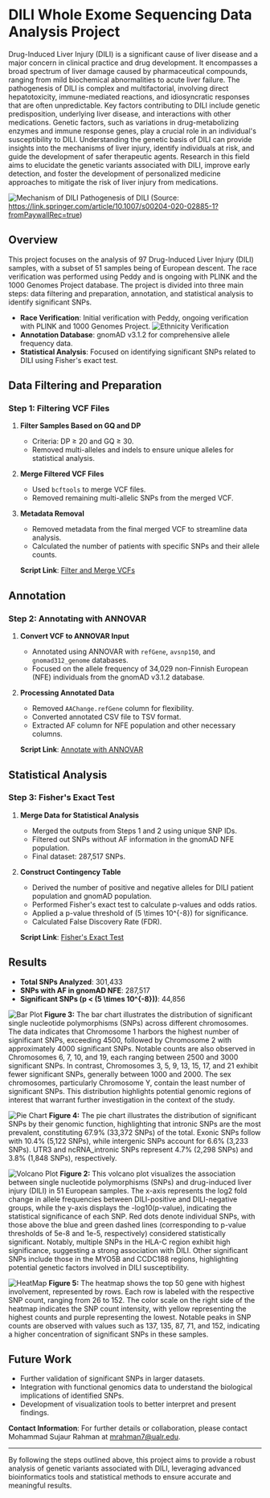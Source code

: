 # DILI Whole Exome Sequencing Data Analysis Project
Drug-Induced Liver Injury (DILI) is a significant cause of liver disease and a major concern in clinical practice and drug development. It encompasses a broad spectrum of liver damage caused by pharmaceutical compounds, ranging from mild biochemical abnormalities to acute liver failure. The pathogenesis of DILI is complex and multifactorial, involving direct hepatotoxicity, immune-mediated reactions, and idiosyncratic responses that are often unpredictable. Key factors contributing to DILI include genetic predisposition, underlying liver disease, and interactions with other medications. Genetic factors, such as variations in drug-metabolizing enzymes and immune response genes, play a crucial role in an individual's susceptibility to DILI. Understanding the genetic basis of DILI can provide insights into the mechanisms of liver injury, identify individuals at risk, and guide the development of safer therapeutic agents. Research in this field aims to elucidate the genetic variants associated with DILI, improve early detection, and foster the development of personalized medicine approaches to mitigate the risk of liver injury from medications.

![Mechanism of DILI](Figures/DILI_Pathogenesis.png) 
Pathogenesis of DILI (Source: https://link.springer.com/article/10.1007/s00204-020-02885-1?fromPaywallRec=true)
## Overview

This project focuses on the analysis of 97 Drug-Induced Liver Injury (DILI) samples, with a subset of 51 samples being of European descent. The race verification was performed using Peddy and is ongoing with PLINK and the 1000 Genomes Project database. The project is divided into three main steps: data filtering and preparation, annotation, and statistical analysis to identify significant SNPs.

- **Race Verification**: Initial verification with Peddy, ongoing verification with PLINK and 1000 Genomes Project.
  ![Ethnicity Verification](Figures/wt_merged_cohort_pruned.pca_check.png)
- **Annotation Database**: gnomAD v3.1.2 for comprehensive allele frequency data.
- **Statistical Analysis**: Focused on identifying significant SNPs related to DILI using Fisher's exact test.

## Data Filtering and Preparation

### Step 1: Filtering VCF Files

1. **Filter Samples Based on GQ and DP**
   - Criteria: DP ≥ 20 and GQ ≥ 30.
   - Removed multi-alleles and indels to ensure unique alleles for statistical analysis.
   
2. **Merge Filtered VCF Files**
   - Used `bcftools` to merge VCF files.
   - Removed remaining multi-allelic SNPs from the merged VCF.
   
3. **Metadata Removal**
   - Removed metadata from the final merged VCF to streamline data analysis.
   - Calculated the number of patients with specific SNPs and their allele counts.
   
   **Script Link**: [Filter and Merge VCFs](script/step_1)

## Annotation

### Step 2: Annotating with ANNOVAR

1. **Convert VCF to ANNOVAR Input**
   - Annotated using ANNOVAR with `refGene`, `avsnp150`, and `gnomad312_genome` databases.
   - Focused on the allele frequency of 34,029 non-Finnish European (NFE) individuals from the gnomAD v3.1.2 database.

2. **Processing Annotated Data**
   - Removed `AAChange.refGene` column for flexibility.
   - Converted annotated CSV file to TSV format.
   - Extracted AF column for NFE population and other necessary columns.
   
   **Script Link**: [Annotate with ANNOVAR](script/step_2)

## Statistical Analysis

### Step 3: Fisher's Exact Test

1. **Merge Data for Statistical Analysis**
   - Merged the outputs from Steps 1 and 2 using unique SNP IDs.
   - Filtered out SNPs without AF information in the gnomAD NFE population.
   - Final dataset: 287,517 SNPs.

2. **Construct Contingency Table**
   - Derived the number of positive and negative alleles for DILI patient population and gnomAD population.
   - Performed Fisher's exact test to calculate p-values and odds ratios.
   - Applied a p-value threshold of \(5 \times 10^{-8}\) for significance.
   - Calculated False Discovery Rate (FDR).
   
   **Script Link**: [Fisher's Exact Test](script/step_3)

## Results

- **Total SNPs Analyzed**: 301,433
- **SNPs with AF in gnomAD NFE**: 287,517
- **Significant SNPs (p < \(5 \times 10^{-8}\))**: 44,856


![Bar Plot](Figures/num_snp_chr.png)
**Figure 3:** The bar chart illustrates the distribution of significant single nucleotide polymorphisms (SNPs) across different chromosomes. The data indicates that Chromosome 1 harbors the highest number of significant SNPs, exceeding 4500, followed by Chromosome 2 with approximately 4000 significant SNPs. Notable counts are also observed in Chromosomes 6, 7, 10, and 19, each ranging between 2500 and 3000 significant SNPs. In contrast, Chromosomes 3, 5, 9, 13, 15, 17, and 21 exhibit fewer significant SNPs, generally between 1000 and 2000. The sex chromosomes, particularly Chromosome Y, contain the least number of significant SNPs. This distribution highlights potential genomic regions of interest that warrant further investigation in the context of the study.


![Pie Chart](Figures/significant_snps_pie_chart_v4.png)
**Figure 4:** The pie chart illustrates the distribution of significant SNPs by their genomic function, highlighting that intronic SNPs are the most prevalent, constituting 67.9% (33,372 SNPs) of the total. Exonic SNPs follow with 10.4% (5,122 SNPs), while intergenic SNPs account for 6.6% (3,233 SNPs). UTR3 and ncRNA_intronic SNPs represent 4.7% (2,298 SNPs) and 3.8% (1,848 SNPs), respectively.


![Volcano Plot](Figures/final_volcano_plot.png)
**Figure 2:** This volcano plot visualizes the association between single nucleotide polymorphisms (SNPs) and drug-induced liver injury (DILI) in 51 European samples. The x-axis represents the log2 fold change in allele frequencies between DILI-positive and DILI-negative groups, while the y-axis displays the -log10(p-value), indicating the statistical significance of each SNP. Red dots denote individual SNPs, with those above the blue and green dashed lines (corresponding to p-value thresholds of 5e-8 and 1e-5, respectively) considered statistically significant. Notably, multiple SNPs in the HLA-C region exhibit high significance, suggesting a strong association with DILI. Other significant SNPs include those in the MYO5B and CCDC188 regions, highlighting potential genetic factors involved in DILI susceptibility.


![HeatMap](Figures/heatmap_top_50_genes.png)
**Figure 5:** The heatmap shows the top 50 gene with highest involvement, represented by rows. Each row is labeled with the respective SNP count, ranging from 26 to 152. The color scale on the right side of the heatmap indicates the SNP count intensity, with yellow representing the highest counts and purple representing the lowest. Notable peaks in SNP counts are observed with values such as 137, 135, 87, 71, and 152, indicating a higher concentration of significant SNPs in these samples.

## Future Work

- Further validation of significant SNPs in larger datasets.
- Integration with functional genomics data to understand the biological implications of identified SNPs.
- Development of visualization tools to better interpret and present findings.

**Contact Information**:
For further details or collaboration, please contact Mohammad Sujaur Rahman at mrahman7@ualr.edu.

---

By following the steps outlined above, this project aims to provide a robust analysis of genetic variants associated with DILI, leveraging advanced bioinformatics tools and statistical methods to ensure accurate and meaningful results.

